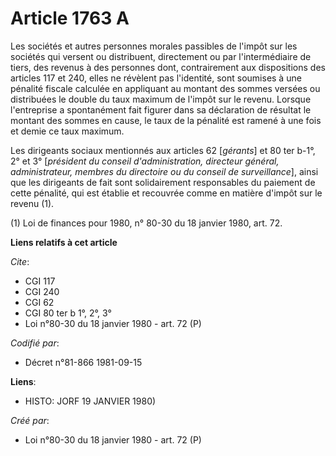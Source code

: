 # Article 1763 A

Les sociétés et autres personnes morales passibles de l'impôt sur les sociétés qui versent ou distribuent, directement ou par
l'intermédiaire de tiers, des revenus à des personnes dont, contrairement aux dispositions des articles 117 et 240, elles ne
révèlent pas l'identité, sont soumises à une pénalité fiscale calculée en appliquant au montant des sommes versées ou
distribuées le double du taux maximum de l'impôt sur le revenu. Lorsque l'entreprise a spontanément fait figurer dans sa
déclaration de résultat le montant des sommes en cause, le taux de la pénalité est ramené à une fois et demie ce taux
maximum.

Les dirigeants sociaux mentionnés aux articles 62 [*gérants*] et 80 ter b-1°, 2° et 3° [*président du conseil
d'administration, directeur général, administrateur, membres du directoire ou du conseil de surveillance*], ainsi que les
dirigeants de fait sont solidairement responsables du paiement de cette pénalité, qui est établie et recouvrée comme en
matière d'impôt sur le revenu (1).

(1) Loi de finances pour 1980, n° 80-30 du 18 janvier 1980, art. 72.

**Liens relatifs à cet article**

_Cite_:

  - CGI 117
  - CGI 240
  - CGI 62
  - CGI 80 ter b 1°, 2°, 3°
  - Loi n°80-30 du 18 janvier 1980 - art. 72 (P)

_Codifié par_:

  - Décret n°81-866 1981-09-15

**Liens**:

  - HISTO: JORF 19 JANVIER 1980)

_Créé par_:

  - Loi n°80-30 du 18 janvier 1980 - art. 72 (P)
